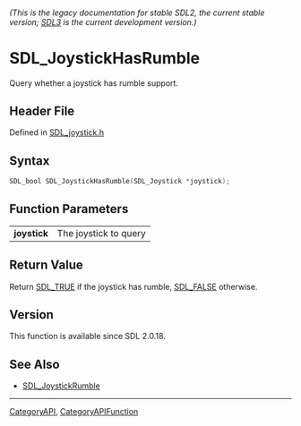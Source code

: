 ###### (This is the legacy documentation for stable SDL2, the current stable version; [SDL3](https://wiki.libsdl.org/SDL3/) is the current development version.)
# SDL_JoystickHasRumble

Query whether a joystick has rumble support.

## Header File

Defined in [SDL_joystick.h](https://github.com/libsdl-org/SDL/blob/SDL2/include/SDL_joystick.h)

## Syntax

```c
SDL_bool SDL_JoystickHasRumble(SDL_Joystick *joystick);

```

## Function Parameters

|                  |                       |
| ---------------- | --------------------- |
| **joystick**     | The joystick to query |

## Return Value

Return [SDL_TRUE](SDL_TRUE) if the joystick has rumble,
[SDL_FALSE](SDL_FALSE) otherwise.

## Version

This function is available since SDL 2.0.18.

## See Also

* [SDL_JoystickRumble](SDL_JoystickRumble)

----
[CategoryAPI](CategoryAPI), [CategoryAPIFunction](CategoryAPIFunction)

